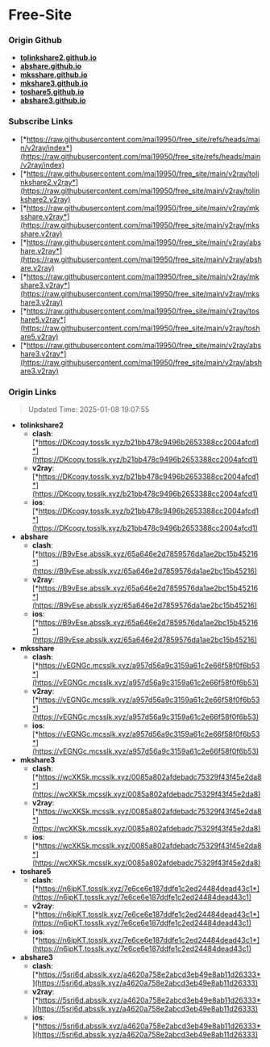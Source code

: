 # Free-Site

### Origin Github

- [**tolinkshare2.github.io**](https://github.com/tolinkshare2/tolinkshare2.github.io)
- [**abshare.github.io**](https://github.com/abshare/abshare.github.io)
- [**mksshare.github.io**](https://github.com/mksshare/mksshare.github.io)
- [**mkshare3.github.io**](https://github.com/mkshare3/mkshare3.github.io)
- [**toshare5.github.io**](https://github.com/toshare5/toshare5.github.io)
- [**abshare3.github.io**](https://github.com/abshare3/abshare3.github.io)

### Subscribe Links

- [*https://raw.githubusercontent.com/mai19950/free_site/refs/heads/main/v2ray/index*](https://raw.githubusercontent.com/mai19950/free_site/refs/heads/main/v2ray/index)
- [*https://raw.githubusercontent.com/mai19950/free_site/main/v2ray/tolinkshare2.v2ray*](https://raw.githubusercontent.com/mai19950/free_site/main/v2ray/tolinkshare2.v2ray)
- [*https://raw.githubusercontent.com/mai19950/free_site/main/v2ray/mksshare.v2ray*](https://raw.githubusercontent.com/mai19950/free_site/main/v2ray/mksshare.v2ray)
- [*https://raw.githubusercontent.com/mai19950/free_site/main/v2ray/abshare.v2ray*](https://raw.githubusercontent.com/mai19950/free_site/main/v2ray/abshare.v2ray)
- [*https://raw.githubusercontent.com/mai19950/free_site/main/v2ray/mkshare3.v2ray*](https://raw.githubusercontent.com/mai19950/free_site/main/v2ray/mkshare3.v2ray)
- [*https://raw.githubusercontent.com/mai19950/free_site/main/v2ray/toshare5.v2ray*](https://raw.githubusercontent.com/mai19950/free_site/main/v2ray/toshare5.v2ray)
- [*https://raw.githubusercontent.com/mai19950/free_site/main/v2ray/abshare3.v2ray*](https://raw.githubusercontent.com/mai19950/free_site/main/v2ray/abshare3.v2ray)

### Origin Links

> Updated Time: 2025-01-08 19:07:55

- **tolinkshare2**
  - **clash**: [*https://DKcoqy.tosslk.xyz/b21bb478c9496b2653388cc2004afcd1*](https://DKcoqy.tosslk.xyz/b21bb478c9496b2653388cc2004afcd1)
  - **v2ray**: [*https://DKcoqy.tosslk.xyz/b21bb478c9496b2653388cc2004afcd1*](https://DKcoqy.tosslk.xyz/b21bb478c9496b2653388cc2004afcd1)
  - **ios**: [*https://DKcoqy.tosslk.xyz/b21bb478c9496b2653388cc2004afcd1*](https://DKcoqy.tosslk.xyz/b21bb478c9496b2653388cc2004afcd1)
- **abshare**
  - **clash**: [*https://B9vEse.absslk.xyz/65a646e2d7859576da1ae2bc15b45216*](https://B9vEse.absslk.xyz/65a646e2d7859576da1ae2bc15b45216)
  - **v2ray**: [*https://B9vEse.absslk.xyz/65a646e2d7859576da1ae2bc15b45216*](https://B9vEse.absslk.xyz/65a646e2d7859576da1ae2bc15b45216)
  - **ios**: [*https://B9vEse.absslk.xyz/65a646e2d7859576da1ae2bc15b45216*](https://B9vEse.absslk.xyz/65a646e2d7859576da1ae2bc15b45216)
- **mksshare**
  - **clash**: [*https://vEGNGc.mcsslk.xyz/a957d56a9c3159a61c2e66f58f0f6b53*](https://vEGNGc.mcsslk.xyz/a957d56a9c3159a61c2e66f58f0f6b53)
  - **v2ray**: [*https://vEGNGc.mcsslk.xyz/a957d56a9c3159a61c2e66f58f0f6b53*](https://vEGNGc.mcsslk.xyz/a957d56a9c3159a61c2e66f58f0f6b53)
  - **ios**: [*https://vEGNGc.mcsslk.xyz/a957d56a9c3159a61c2e66f58f0f6b53*](https://vEGNGc.mcsslk.xyz/a957d56a9c3159a61c2e66f58f0f6b53)
- **mkshare3**
  - **clash**: [*https://wcXKSk.mcsslk.xyz/0085a802afdebadc75329f43f45e2da8*](https://wcXKSk.mcsslk.xyz/0085a802afdebadc75329f43f45e2da8)
  - **v2ray**: [*https://wcXKSk.mcsslk.xyz/0085a802afdebadc75329f43f45e2da8*](https://wcXKSk.mcsslk.xyz/0085a802afdebadc75329f43f45e2da8)
  - **ios**: [*https://wcXKSk.mcsslk.xyz/0085a802afdebadc75329f43f45e2da8*](https://wcXKSk.mcsslk.xyz/0085a802afdebadc75329f43f45e2da8)
- **toshare5**
  - **clash**: [*https://n6ipKT.tosslk.xyz/7e6ce6e187ddfe1c2ed24484dead43c1*](https://n6ipKT.tosslk.xyz/7e6ce6e187ddfe1c2ed24484dead43c1)
  - **v2ray**: [*https://n6ipKT.tosslk.xyz/7e6ce6e187ddfe1c2ed24484dead43c1*](https://n6ipKT.tosslk.xyz/7e6ce6e187ddfe1c2ed24484dead43c1)
  - **ios**: [*https://n6ipKT.tosslk.xyz/7e6ce6e187ddfe1c2ed24484dead43c1*](https://n6ipKT.tosslk.xyz/7e6ce6e187ddfe1c2ed24484dead43c1)
- **abshare3**
  - **clash**: [*https://5sri6d.absslk.xyz/a4620a758e2abcd3eb49e8ab11d26333*](https://5sri6d.absslk.xyz/a4620a758e2abcd3eb49e8ab11d26333)
  - **v2ray**: [*https://5sri6d.absslk.xyz/a4620a758e2abcd3eb49e8ab11d26333*](https://5sri6d.absslk.xyz/a4620a758e2abcd3eb49e8ab11d26333)
  - **ios**: [*https://5sri6d.absslk.xyz/a4620a758e2abcd3eb49e8ab11d26333*](https://5sri6d.absslk.xyz/a4620a758e2abcd3eb49e8ab11d26333)
